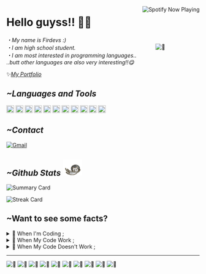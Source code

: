 [<img align="right" alt="Spotify Now Playing" src="https://spotify-github-profile.vercel.app/api/view.svg?uid=vf6vtgpza9x04qr4o8juxvq0w&theme=novatorem">](https://open.spotify.com/playlist/6aYnq5PIZ0U4biXAiAERj2?si=a81ff787dfd047a4)

# Hello guyss!! 👋🏻

*・My name is Firdevs :)*                                                                                                                                                    
*・I am high school student.*  [<img align="right" width="115" src="https://count.getloli.com/get/@:lyushher?theme=rule34" alt="🍜">](https://c.tenor.com/67hWOP7slpkAAAAC/wtf-are-you-doing.gif)               
*・I am most interested in programming languages..*                                                                                                                                                    
*..butt other languages are also very interesting!!😋*

✨[*My Portfolio*](https://firdevsakbayir.carrd.co/)

 ## *~Languages and Tools*

<img height="20" width="20" src="https://brandslogos.com/wp-content/uploads/images/large/python-logo.png"> <img height="20" width="20" src="https://upload.wikimedia.org/wikipedia/commons/thumb/5/59/Visual_Studio_Icon_2019.svg/1200px-Visual_Studio_Icon_2019.svg.png"> <img height="20" width="20" src="https://upload.wikimedia.org/wikipedia/commons/thumb/1/1d/PyCharm_Icon.svg/2048px-PyCharm_Icon.svg.png"> <img height="20" width="20" src="http://imajans.com.tr/blog/wp-content/uploads/2015/02/html5.png"> <img height="20" width="20" src="https://www.mayisbilgiislem.com/upload/120319275.png"> <img height="20" width="20" src="https://cdn.iconscout.com/icon/free/png-512/c-programming-569564.png"> <img height="20" width="20" src="https://git-scm.com/images/logos/downloads/Git-Icon-1788C.png"> <img height="20" width="20" src="https://brandslogos.com/wp-content/uploads/thumbs/eclipse-logo-vector.svg"> <img height="20" width="20" src="https://brandslogos.com/wp-content/uploads/images/java-logo-2.png"> <img height="20" width="20" src="https://upload.wikimedia.org/wikipedia/commons/thumb/6/62/CSS3_logo.svg/1920px-CSS3_logo.svg.png"> <img height="20" width="20" src="https://forum.sublimetext.com/uploads/default/original/3X/7/4/7483840f98832d90e041a4c650e4ee0666572a1a.png">

## *~Contact*

[<img alt="Gmail" width="50px" src="https://icons-for-free.com/iconfiles/png/512/email+gmail+mail+message+service+icon-1320183404410750774.png" />][gmail]
<br />

[gmail]: mailto:firdevszsa@gmail.com

## *~Github Stats* <img src="https://raw.githubusercontent.com/ProfBramble/ProfBramble/main/flyCat.gif" width="50">

![Summary Card](https://github-profile-summary-cards.vercel.app/api/cards/profile-details?username=lyushher&theme=dracula)

![Streak Card](https://github-readme-streak-stats.herokuapp.com/?user=lyushher&theme=dracula)

## ~Want to see some facts?

<details>
  <summary>🌵 When I'm Coding ;</summary>
<img width="90" src="https://media2.giphy.com/media/w6TfGhqQCvk7m/giphy.gif?"alt="🌵">
<img width="280" src="https://media4.giphy.com/media/OeyAkKTKYSvmw/giphy.gif?"alt="🌵">
</details>

<details>
  <summary>🍄 When My Code Work ;</summary>
<img width="140" src="https://media2.giphy.com/media/10FwycrnAkpshW/giphy.gif?" alt="🍄">
<img width="115" src="https://media3.giphy.com/media/VekcnHOwOI5So/giphy.gif?" alt="🍄">
</details>

<details>
  <summary>🐝 When My Code Doesn't Work ;</summary>
<img width="200" src="https://media0.giphy.com/media/hR6Q01jCXOr31wctJw/200w.webp?" alt="🐝">
<img width="120" src="https://media1.giphy.com/media/rlKSFztwbAckcHgGwd/giphy.gif?" alt="🐝">
</details>

---

<img width="80" src="https://media0.giphy.com/media/bjE9JbNSckM0w/giphy.gif?" alt="🍜"> <img width="80" src="https://media0.giphy.com/media/bjE9JbNSckM0w/giphy.gif?" alt="🍜"> <img width="80" src="https://media0.giphy.com/media/bjE9JbNSckM0w/giphy.gif?" alt="🍜"> <img width="80" src="https://media0.giphy.com/media/bjE9JbNSckM0w/giphy.gif?" alt="🍜"> <img width="80" src="https://media0.giphy.com/media/bjE9JbNSckM0w/giphy.gif?" alt="🍜"> <img width="80" src="https://media0.giphy.com/media/bjE9JbNSckM0w/giphy.gif?" alt="🍜"> <img width="80" src="https://media0.giphy.com/media/bjE9JbNSckM0w/giphy.gif?" alt="🍜"> <img width="80" src="https://media0.giphy.com/media/bjE9JbNSckM0w/giphy.gif?" alt="🍜"> <img width="80" src="https://media0.giphy.com/media/bjE9JbNSckM0w/giphy.gif?" alt="🍜">  <img width="80" src="https://media0.giphy.com/media/bjE9JbNSckM0w/giphy.gif?" alt="🍜"> 
